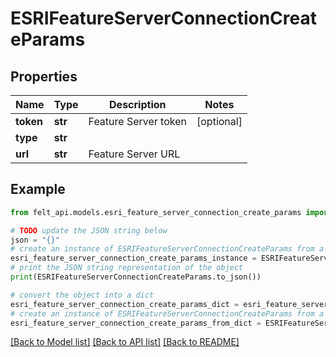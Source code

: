 # ESRIFeatureServerConnectionCreateParams


## Properties

Name | Type | Description | Notes
------------ | ------------- | ------------- | -------------
**token** | **str** | Feature Server token | [optional] 
**type** | **str** |  | 
**url** | **str** | Feature Server URL | 

## Example

```python
from felt_api.models.esri_feature_server_connection_create_params import ESRIFeatureServerConnectionCreateParams

# TODO update the JSON string below
json = "{}"
# create an instance of ESRIFeatureServerConnectionCreateParams from a JSON string
esri_feature_server_connection_create_params_instance = ESRIFeatureServerConnectionCreateParams.from_json(json)
# print the JSON string representation of the object
print(ESRIFeatureServerConnectionCreateParams.to_json())

# convert the object into a dict
esri_feature_server_connection_create_params_dict = esri_feature_server_connection_create_params_instance.to_dict()
# create an instance of ESRIFeatureServerConnectionCreateParams from a dict
esri_feature_server_connection_create_params_from_dict = ESRIFeatureServerConnectionCreateParams.from_dict(esri_feature_server_connection_create_params_dict)
```
[[Back to Model list]](../README.md#documentation-for-models) [[Back to API list]](../README.md#documentation-for-api-endpoints) [[Back to README]](../README.md)


